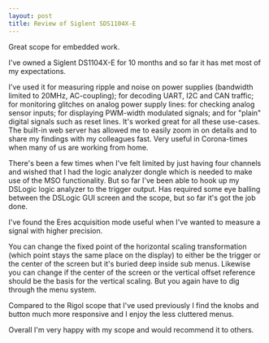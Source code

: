 ```yaml
---
layout: post
title: Review of Siglent SDS1104X-E
---
```


Great scope for embedded work.

I've owned a Siglent DS1104X-E for 10 months and so far it has met most of my expectations.

I've used it for measuring ripple and noise on power supplies (bandwidth limited to 20MHz, AC-coupling); for decoding UART, I2C and CAN traffic; for monitoring glitches on analog power supply lines: for checking analog sensor inputs; for displaying PWM-width modulated signals; and for "plain" digital signals such as reset lines. It's worked great for all these use-cases. The built-in web server has allowed me to easily zoom in on details and to share my findings with my colleagues fast. Very useful in Corona-times when many of us are working from home.

There's been a few times when I've felt limited by just having four channels and wished that I had the logic analyzer dongle which is needed to make use of the MSO functionality. But so far I've been able to hook up my DSLogic logic analyzer to the trigger output. Has required some eye balling between the DSLogic GUI screen and the scope, but so far it's got the job done.

I've found the Eres acquisition mode useful when I've wanted to measure a signal with higher precision.

You can change the fixed point of the horizontal scaling transformation (which point stays the same place on the display) to either be the trigger or the center of the screen but it's buried deep inside sub menus. Likewise you can change if the center of the screen or the vertical offset reference should be the basis for the vertical scaling. But you again have to dig through the menu system.

Compared to the Rigol scope that I've used previously I find the knobs and button much more responsive and I enjoy the less cluttered menus.

Overall I'm very happy with my scope and would recommend it to others.
